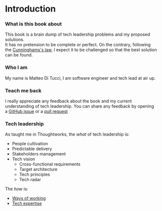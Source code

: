 # Introduction

### What is this book about
This book is a brain dump of tech leadership problems and my proposed solutions.  
It has no pretension to be complete or perfect.
On the contrary, following the [Cunninghams's law](https://meta.wikimedia.org/wiki/Cunningham%27s_Law), I expect it to be challenged so that the best solution can be found.

### Who I am
My name is Matteo Di Tucci, I am software engineer and tech lead at air up.

### Teach me back
I really appreciate any feedback about the book and my current understanding of tech leadership.
You can share any feedback by opening a [GitHub issue](https://github.com/MatteoDiTucci/tech-leadership/issues) or a [pull request](https://github.com/MatteoDiTucci/tech-leadership/pulls)


### Tech leadership
As taught me in Thoughtworks, the *what* of tech leadership is:
- People cultivation
- Predictable delivery
- Stakeholders management
- Tech vision
  - Cross-functional requirements
  - Target architecture
  - Tech principles
  - Tech radar

The *how* is:
- [Ways of working](../ways-of-working/introduction.md)
- [Tech expertise](../tech-expertise/introduction.md)